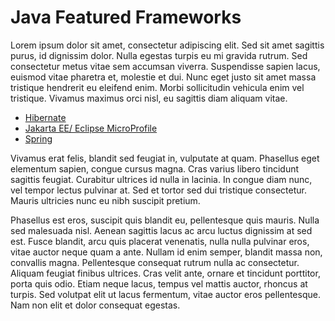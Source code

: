 # Java Featured Frameworks

Lorem ipsum dolor sit amet, consectetur adipiscing elit. Sed sit amet sagittis purus, id dignissim dolor. Nulla egestas turpis eu mi gravida rutrum. Sed consectetur metus vitae sem accumsan viverra. Suspendisse sapien lacus, euismod vitae pharetra et, molestie et dui. Nunc eget justo sit amet massa tristique hendrerit eu eleifend enim. Morbi sollicitudin vehicula enim vel tristique. Vivamus maximus orci nisl, eu sagittis diam aliquam vitae.

* [Hibernate](/frameworks/hibernate.md)
* [Jakarta EE/ Eclipse MicroProfile](/frameworks/jakarta.md)
* [Spring](/frameworks/spring.md)

Vivamus erat felis, blandit sed feugiat in, vulputate at quam. Phasellus eget elementum sapien, congue cursus magna. Cras varius libero tincidunt sagittis feugiat. Curabitur ultrices id nulla in lacinia. In congue diam nunc, vel tempor lectus pulvinar at. Sed et tortor sed dui tristique consectetur. Mauris ultricies nunc eu nibh suscipit pretium.

Phasellus est eros, suscipit quis blandit eu, pellentesque quis mauris. Nulla sed malesuada nisl. Aenean sagittis lacus ac arcu luctus dignissim at sed est. Fusce blandit, arcu quis placerat venenatis, nulla nulla pulvinar eros, vitae auctor neque quam a ante. Nullam id enim semper, blandit massa non, convallis magna. Pellentesque consequat rutrum nulla ac consectetur. Aliquam feugiat finibus ultrices. Cras velit ante, ornare et tincidunt porttitor, porta quis odio. Etiam neque lacus, tempus vel mattis auctor, rhoncus at turpis. Sed volutpat elit ut lacus fermentum, vitae auctor eros pellentesque. Nam non elit et dolor consequat egestas.
